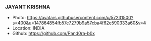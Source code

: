 ### JAYANT KRISHNA
- Photo: https://avatars.githubusercontent.com/u/57231500?s=400&u=147864854fb57c7279b9a57cba4f62e590333a60&v=4
- Location: INDIA
- Github: https://github.com/Pand0ra-b0x
